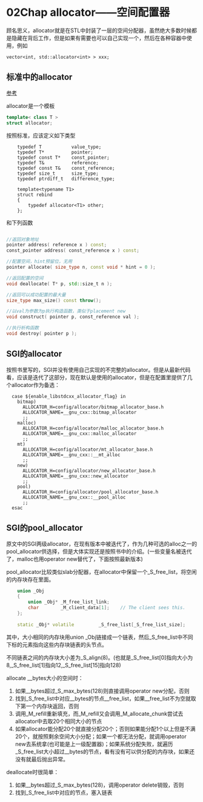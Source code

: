 # 02Chap allocator——空间配置器

顾名思义，allocator就是在STL中封装了一层的空间分配器，虽然绝大多数时候都是隐藏在背后工作，但是如果有需要也可以自己实现一个，然后在各种容器中使用，例如

```
vector<int, std::allocator<int> > xxx;
```

## 标准中的allocator
[参考](https://en.cppreference.com/w/cpp/memory/allocator)

allocator是一个模板

```cpp
template< class T >
struct allocator;
```

按照标准，应该定义如下类型

```
    typedef T           value_type;
    typedef T*          pointer;
    typedef const T*    const_pointer;
    typedef T&          reference;
    typedef const T&    const_reference;
    typedef size_t      size_type;
    typedef ptrdiff_t   difference_type;
    
    template<typename T1>
	struct rebind
	{
	    typedef allocator<T1> other;
	};

```

和下列函数

```cpp

//返回对象地址
pointer address( reference x ) const;
const_pointer address( const_reference x ) const;

//配置空间，hint预留位，无用
pointer allocate( size_type n, const void * hint = 0 );

//返回配置的空间
void deallocate( T* p, std::size_t n );

//返回可以成功配置的最大量
size_type max_size() const throw();

//以val为参数为p执行构造函数，类似于placement new
void construct( pointer p, const_reference val );

//执行析构函数
void destroy( pointer p );
```
## SGI的allocator

按照书里写的，SGI并没有使用自己实现的不完整的allocator。但是从最新代码看，应该是迭代了这部分，现在默认是使用的allocator，但是在配置里提供了几个allocator作为备选：

```shell
  case ${enable_libstdcxx_allocator_flag} in
    bitmap)
      ALLOCATOR_H=config/allocator/bitmap_allocator_base.h
      ALLOCATOR_NAME=__gnu_cxx::bitmap_allocator
      ;;
    malloc)
      ALLOCATOR_H=config/allocator/malloc_allocator_base.h
      ALLOCATOR_NAME=__gnu_cxx::malloc_allocator
      ;;
    mt)
      ALLOCATOR_H=config/allocator/mt_allocator_base.h
      ALLOCATOR_NAME=__gnu_cxx::__mt_alloc
      ;;
    new)
      ALLOCATOR_H=config/allocator/new_allocator_base.h
      ALLOCATOR_NAME=__gnu_cxx::new_allocator
      ;;
    pool)
      ALLOCATOR_H=config/allocator/pool_allocator_base.h
      ALLOCATOR_NAME=__gnu_cxx::__pool_alloc
      ;;
  esac
```

## SGI的pool_allocator

原文中的SGI两级allocator，在现有版本中被迭代了，作为几种可选的alloc之一的pool_allocator供选择，但是大体实现还是按照书中的介绍。(一些变量名被迭代了，malloc也用operator new替代了，下面按照最新版本)

pool_allocator比较类似slab分配器，在allocator中保留一个_S_free_list，将空闲的内存块存在里面。

```cpp
    union _Obj
    {
        union _Obj* _M_free_list_link;
        char        _M_client_data[1];    // The client sees this.
    };
    
    static _Obj* volatile         _S_free_list[_S_free_list_size];
```
其中，大小相同的内存块用union _Obj链接成一个链表，然后_S_free_list中不同下标的元素指向这些内存块链表的头节点。

不同链表之间的内存块大小差为_S_align(8)。(也就是_S_free_list[0]指向大小为8,_S_free_list[1]指向12,_S_free_list[15]指向128)

allocate __bytes大小的空间时：
1. 如果__bytes超过_S_max_bytes(128)则直接调用operator new分配，否则
2. 找到_S_free_list中对应__bytes的节点__free_list，如果__free_list不为空就取下第一个内存块返回，否则
3. 调用_M_refill重新填充，而_M_refill又会调用_M_allocate_chunk尝试去allocator中去取20个相同大小的节点
4. 如果allocator能分配20个就直接分配20个；否则如果能分配1个以上但是不满20个，就按照剩余空间大小分配；如果一个都无法分配，就调用operator new去系统拿(也可能是上一级配置器)；如果系统分配失败，就遍历_S_free_list大小超过__bytes的节点，看有没有可以供分配的内存块，如果还没有就最后抛出异常。

deallocate时很简单：
1. 如果__bytes超过_S_max_bytes(128)，调用operator delete销毁，否则
2. 找到_S_free_list中对应的节点，塞入链表

